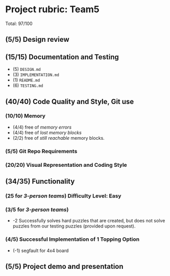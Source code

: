 # Project rubric: Team5

Total: 97/100

## (5/5) Design review 

## (15/15) Documentation and Testing 
  * (5) `DESIGN.md`
  * (3) `IMPLEMENTATION.md`
  * (1) `README.md`
  * (6) `TESTING.md`

## (40/40) Code Quality and Style, Git use  

### (10/10) Memory
  * (4/4) free of *memory errors*
  * (4/4) free of *lost memory blocks*
  * (2/2) free of *still reachable* memory blocks.  

### (5/5) Git Repo Requirements

### (20/20) Visual Representation and Coding Style

## (34/35) Functionality
### (25 for *3-person teams*) Difficulty Level: Easy 

### (3/5 for *3-person teams*)
  *  -2 Successfully solves hard puzzles that are created, but does not solve puzzles from our testing puzzles (provided upon request).

### (4/5) Successful Implementation of 1 Topping Option
  * (-1) segfault for 4x4 board

## (5/5) Project demo and presentation 
